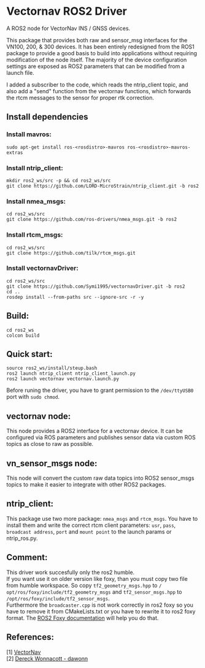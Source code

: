 # Vectornav ROS2 Driver

A ROS2 node for VectorNav INS / GNSS devices. 

This package that provides both raw and sensor_msg interfaces for the VN100, 200, & 300 devices. 
It has been entirely redesigned from the ROS1 package to provide a good basis to build into applications
without requiring modification of the node itself. The majority of the device configuration settings are 
exposed as ROS2 parameters that can be modified from a launch file. 

I added a subscriber to the code, which reads the ntrip_client topic,
and also add a "send" function from the vectornav functions,
which forwards the rtcm messages to the sensor for proper rtk correction.


## Install dependencies

### Install mavros:

```
sudo apt-get install ros-<rosdistro>-mavros ros-<rosdistro>-mavros-extras
```

### Install ntrip_client:

```
mkdir ros2_ws/src -p && cd ros2_ws/src
git clone https://github.com/LORD-MicroStrain/ntrip_client.git -b ros2
```

### Install nmea_msgs:

```
cd ros2_ws/src
git clone https://github.com/ros-drivers/nmea_msgs.git -b ros2
```

### Install rtcm_msgs:

```
cd ros2_ws/src
git clone https://github.com/tilk/rtcm_msgs.git
```

### Install vectornavDriver:

```  
cd ros2_ws/src
git clone https://github.com/Symi1995/vectornavDriver.git -b ros2
cd ..
rosdep install --from-paths src --ignore-src -r -y
```  


## Build:

```
cd ros2_ws
colcon build
```

## Quick start:

```
source ros2_ws/install/steup.bash
ros2 launch ntrip_client ntrip_client_launch.py 
ros2 launch vectornav vectornav.launch.py  
```
Before runing the driver, you have to grant permission to the `/dev/ttyUSB0` port with `sudo chmod`.


## vectornav node:

This node provides a ROS2 interface for a vectornav device. It can be configured
via ROS parameters and publishes sensor data via custom ROS topics as close to raw as possible.


## vn_sensor_msgs node:

This node will convert the custom raw data topics into ROS2 sensor_msgs topics to make it easier 
to integrate with other ROS2 packages. 

## ntrip_client:

This package use two more package: `nmea_msgs` and `rtcm_msgs`. You have to install them and write the correct rtcm client parameters: `usr`, `pass`, `broadcast address`, `port` and `mount point` to the launch params or ntrip_ros.py.

## Comment:

This driver work succesfully only the ros2 humble.  
If you want use it on older version like foxy, than you must copy two file from humble workspace. So copy `tf2_geometry_msgs.hpp` to `/ opt/ros/foxy/include/tf2_geometry_msgs` and `tf2_sensor_msgs.hpp` to `/opt/ros/foxy/include/tf2_sensor_msgs`.  
Furthermore the `broadcaster.cpp` is not work correctly in ros2 foxy so you have to remove it from CMakeLists.txt or you have to rewrite it to ros2 foxy format. The [ROS2 Foxy documentation](https://docs.ros.org/en/foxy/Tutorials/Intermediate/Tf2/Writing-A-Tf2-Broadcaster-Cpp.html#) will help you do that.


## References:

[1] [VectorNav](http://www.vectornav.com/)  
[2] [Dereck Wonnacott - dawonn](https://github.com/dawonn/vectornav/tree/ros2)